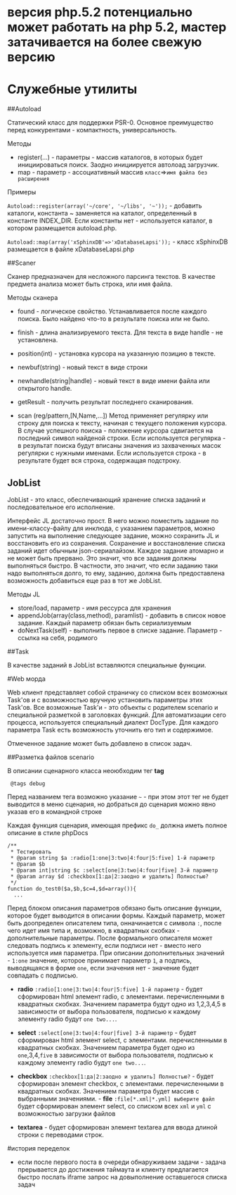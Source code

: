 # версия php.5.2 потенциально может работать на php 5.2, мастер затачивается на более свежую версию 

# Служебные утилиты

##Autoload

Статический класс для поддержки PSR-0. Основное преимущество перед конкурентами - компактность, универсальность.

Методы

- register(...) - параметры - массив каталогов, в которых будет инициироваться поиск. Заодно инициируется автолоад загрузчик.
- map - параметр - ассоциативный массив `класс`=>`имя файла без расширения`

Примеры

`Autoload::register(array('~/core', '~/libs', '~'));` - добавить каталоги, константа ~ заменяется на каталог, определенный в константе INDEX_DIR. Если константы нет - используется каталог, в котором размещается autoload.php.

`Autoload::map(array('xSphinxDB'=>'xDatabaseLapsi'));` - класс xSphinxDB размещается в файле xDatabaseLapsi.php

##Scaner

Сканер предназначен для несложного парсинга текстов.
В качестве предмета анализа может быть строка, или имя файла.

Методы сканера

- found - логическое свойство. Устанавливается после каждого поиска. Было найдено что-то в результате поиска или не было.
- finish - длина анализируемого текста. Для текста в виде handle - не установлена.

- position(int) - установка курсора на указанную позицию в тексте.

- newbuf(string) - новый текст в виде строки

- newhandle(string|handle) - новый текст в виде имени файла или открытого handle.

- getResult - получить результат последнего сканирования.

- scan (reg/pattern,[N,Name,...])
Метод применяет регулярку или строку для поиска к тексту, начиная с текущего положения курсора. В случае успешного поиска - положение курсора сдвигается на последний символ найденой строки. Если используется регулярка - в результат поиска будут вписаны значения из захваченных масок регулярки с нужными именами. Если используется строка - в результате будет вся строка, содержащая подстроку.

## JobList

JobList - это класс, обеспечивающий хранение списка заданий и последовательное его исполнение.

Интерфейс JL достаточно прост. В него можно поместить задание по имени-классу-файлу для инклюда, с указанием параметров,
можно запустить на выполнение следующее задание, можно сохранить JL и восстановить его из сохранения.
Сохранение и восстановление списка заданий идет обычным json-сериалайзом.
Каждое задание атомарно и не может быть прервано. Это значит, что все задания должны выполняться быстро.
В частности, это значит, что если заданию таки надо выполняться долго,
то ему, заданию, должна быть предоставлена возможность добавиться еще раз в тот же JobList.

Методы JL

- store/load, параметр - имя рессурса для хранения
- appendJob(array(class,method), paramlist) - добавить в список новое задание. Каждый параметр обязан быть сериализуемым
- doNextTask(self) - выполнить первое в списке задание. Параметр - ссылка на себя, родимого

##Task

В качестве заданий в JobList вставляются специальные функции.


#Web морда

Web клиент представляет собой страничку со списком всех возможных Task'ов и с возможностью вручную
установить параметры этих Task'ов. Все возможные Task'и - это объекты с родителем scenario и специальной разметкой в заголовках функций.
Для автоматизации сего процесса, используется специальный диалект
DocType. Для каждого параметра Task есть возможность уточнить его тип и содержимое.

Отмеченное задание может быть добавлено в список задач.

##Разметка файлов scenario

В описании сценарного класса неоюбходим тег **tag**

     @tags debug

Перед названием тега возможно указание `~` - при этом этот тег не будет выводится в меню сценария, но добраться до сценария можно явно указав его в командной строке

Каждая функция сценария, имеющая префикс `do_` должна иметь полное описание в стиле phpDocs 

    /**
     * Тестировать
     * @param string $a :radio[1:one|3:two|4:four|5:five] 1-й параметр
     * @param $b
     * @param int|string $c :select[one|3:two|4:four|five] 3-й параметр
     * @param array $d :checkbox[1:да|2:заодно и удалить] Полностью?
     */
    function do_test0($a,$b,$c=4,$d=array()){
      ...

Перед блоком описания параметров обязано быть описание функции, которое будет выводится в описании формы. Каждый параметр, может быть доопределен описателем типа, онначинается с символа `:`, после чего идет имя типа и, возможно, в квадратных скобках - дополнительные параметры. После формального описателя может следовать подпись к элементу, если подписи нет - вместо него используется имя параметра. При описании дополнительных значений - `1:one` значение, которое принимает параметр `1`, а подпись, выводящаяся в форме `one`, если значения нет - значение будет совпадать с подписью.
 
 - **radio** `:radio[1:one|3:two|4:four|5:five] 1-й параметр` - будет сформирован html элемент radio, с элементами. перечисленными в квадратных скобках. Значением параметра будут одно из 1,2,3,4,5 в зависимости от выбора пользователя, подписью к каждому элементу radio будут `one two...`.
 
 - **select** `:select[one|3:two|4:four|five] 3-й параметр` - будет сформирован html элемент select, с элементами. перечисленными в квадратных скобках. Значением параметра будет одно из `one`,3,4,`five` в зависимости от выбора пользователя, подписью к каждому элементу radio будут `one two...`.
 
 - **checkbox** `:checkbox[1:да|2:заодно и удалить] Полностью?` - будет сформирован элемент checkbox, с элементами. перечисленными в квадратных скобках. Значением параметра будет массив с выбранными значениями.
                                                            - **file** `:file[*.xml|*.yml] выберите файл` будет сформирован элемент select, со списком всех `xml` и `yml` с возможностью загрузки файлов
                                                            
 - **textarea** - будет сформирован элемент textarea для ввода длиной строки с переводами строк.
                                                                                                    
#история переделок

- если после первого поста в очереди обнаруживаем задачи - задача прерывается до достижения таймаута и клиенту предлагается быстро послать iframe запрос на довыполнение оставшегося списка задач